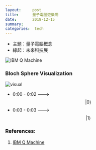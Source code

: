 ```yaml
---
layout:     post
title:      量子電腦遊樂場
date:       2018-12-15
summary:    
categories:  tech
---
```


* 主題：量子電腦概念
* 緣起：未來科技展





![IBM Q Machine](https://user-images.githubusercontent.com/8178172/50037697-2e41ee80-004f-11e9-94ce-a369213ceca5.png)



### Bloch Sphere Visualization

![visual](https://user-images.githubusercontent.com/8178172/50037698-2e41ee80-004f-11e9-9753-e357e0541294.png)



* 0:00 - 0:02 ---> $$|0\big \rangle$$
* 0:03 - 0:03 ---> $$|1\big \rangle$$



### References:

1. [IBM Q Machine](https://quantumexperience.ng.bluemix.net/qx/editor)